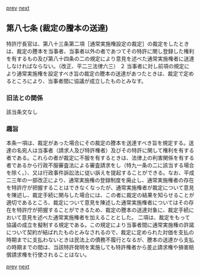 [prev](/specific/markdowns/特許法/114_Mp-Ch_4-Se_1-At_86.md)
[next](/specific/markdowns/特許法/116_Mp-Ch_4-Se_1-At_88.md)
## 第八七条 (裁定の謄本の送達)
特許庁長官は、第八十三条第二項［通常実施権設定の裁定］の裁定をしたときは、裁定の謄本を当事者、当事者以外の者であつてその特許に関し登録した権利を有するもの及び第八十四条の二の規定により意見を述べた通常実施権者に送達しなければならない。（改正、平二三法律六三）
２ 当事者に対し前項の規定により通常実施権を設定すべき旨の裁定の謄本の送達があつたときは、裁定で定めるところにより、当事者間に協議が成立したものとみなす。

### 旧法との関係
該当条文なし

### 趣旨
本条一項は、裁定があった場合にその裁定の謄本を送達すべき旨を規定する。送達の名宛人は当事者（請求人及び特許権者）及びその特許に関して権利を有する者である。これらの者が裁定に不服を有するときは、法律上の利害関係を有する者であるから行政不服審査法による審査請求をし（特九一条の二に該当する場合を除く。）、又は行政事件訴訟法に従い訴えを提起することができる。なお、平成二三年の一部改正により、通常実施権の登録制度を廃止し、通常実施権者の存在を特許庁が把握することはできなくなったが、通常実施権者が裁定について意見を陳述し、裁定手続に関与した場合には、この者に裁定の結果を知らせることが適切であるところ、裁定について意見を陳述した通常実施権者についてはその存在を特許庁が把握することができるため、裁定の謄本の送達対象に、裁定手続において意見を述べた通常実施権者を加えることとした。
二項は、裁定をもって協議の成立を擬制する規定である。この規定により当事者間に通常実施権の許諾について契約が結ばれたものとみなされるので、裁定に定められた対価を支払の時期までに支払わないときは民法上の債務不履行となるが、謄本の送達から支払の時期までの間は、当該特許発明を実施しても特許権者から差止請求権や損害賠償請求権を行使されることはない。

[prev](/specific/markdowns/特許法/114_Mp-Ch_4-Se_1-At_86.md)
[next](/specific/markdowns/特許法/116_Mp-Ch_4-Se_1-At_88.md)